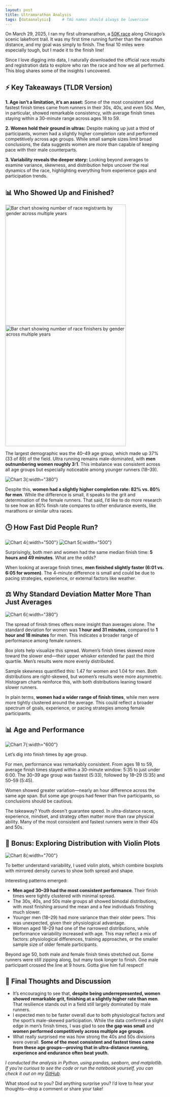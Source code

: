 ```yaml
---
layout: post 
title: Ultramarathon Analysis
tags: [dataanalysis]     # TAG names should always be lowercase
---
```

On March 29, 2025, I ran my first ultramarathon, a [50K race](https://www.runrace.net/findarace.php?id=25088IL1&tab=a3) along Chicago’s scenic lakefront trail. It was my first time running further than the marathon distance, and my goal was simply to finish. The final 10 miles were especially tough, but I made it to the finish line!

Since I love digging into data, I naturally downloaded the official race results and registration data to explore who ran the race and how we all performed. This blog shares some of the insights I uncovered.

## ⚡ Key Takeaways (TLDR Version)

**1. Age isn’t a limitation, it’s an asset:** Some of the most consistent and fastest finish times came from runners in their 30s, 40s, and even 50s. Men, in particular, showed remarkable consistency, with average finish times staying within a 30-minute range across ages 18 to 59.

**2. Women hold their ground in ultras:** Despite making up just a third of participants, women had a slightly higher completion rate and performed competitively across age groups. While small sample sizes limit broad conclusions, the data suggests women are more than capable of keeping pace with their male counterparts.

**3. Variability reveals the deeper story:** Looking beyond averages to examine variance, skewness, and distribution helps uncover the real dynamics of the race, highlighting everything from experience gaps and participation trends.

## 📊 Who Showed Up and Finished?

<div style="text-align: left;">
  <img src="/assets/img/ultra_analysis/race-registrants-bar-chart.png" 
       alt="Bar chart showing number of race registrants by gender across multiple years" 
       width="380">
  <img src="/assets/img/ultra_analysis/race-finishers-bar-chart.png" 
       alt="Bar chart showing number of race finishers by gender across multiple years" 
       width="380">
</div>

The largest demographic was the 40–49 age group, which made up 37% (33 of 89) of the field. Ultra running remains male-dominated, with **men outnumbering women roughly 3:1**. This imbalance was consistent across all age groups but especially noticeable among younger runners (18–39).

![Chart 3](/assets/img/ultra_analysis/finishers-v-non-finishers-count-bar-chart.png){:width="380"}

Despite this, **women had a slightly higher completion rate: 82% vs. 80% for men**. While the difference is small, it speaks to the grit and determination of the female runners. That said, I’d like to do more research to see how an 80% finish rate compares to other endurance events, like marathons or similar ultra races.

## 🕒 How Fast Did People Run?

![Chart 4](/assets/img/ultra_analysis/histogram-of-finish-times-female.png){:width="500"}
![Chart 5](/assets/img/ultra_analysis/histogram-of-finish-times-male.png){:width="500"}

Surprisingly, both men and women had the same median finish time: **5 hours and 49 minutes**. What are the odds?

When looking at average finish times, **men finished slightly faster (6:01 vs. 6:05 for women)**. The 4-minute difference is small and could be due to pacing strategies, experience, or external factors like weather.

## ⚖️ Why Standard Deviation Matter More Than Just Averages

![Chart 6](/assets/img/ultra_analysis/finishing-time-quartile-box-plot.png){:width="380"}

The spread of finish times offers more insight than averages alone. The standard deviation for women was **1 hour and 31 minutes**, compared to **1 hour and 18 minutes** for men. This indicates a broader range of performance among female runners.

Box plots help visualize this spread. Women’s finish times skewed more toward the slower end—their upper whisker extended far past the third quartile. Men’s results were more evenly distributed.

Sample skewness quantified this: 1.47 for women and 1.04 for men. Both distributions are right-skewed, but women’s results were more asymmetric. Histogram charts reinforce this, with both distributions leaning toward slower runners.

In plain terms, **women had a wider range of finish times**, while men were more tightly clustered around the average. This could reflect a broader spectrum of goals, experience, or pacing strategies among female participants.

## 📊 Age and Performance

![Chart 7](/assets/img/ultra_analysis/finish-time-trends-by-age-group-mean-std.png){:width="600"}

Let’s dig into finish times by age group.

For men, performance was remarkably consistent. From ages 18 to 59, average finish times stayed within a 30-minute window: 5:35 to just under 6:00. The 30–39 age group was fastest (5:33), followed by 18–29 (5:35) and 50–59 (5:45).

Women showed greater variation—nearly an hour difference across the same age span. But some age groups had fewer than five participants, so conclusions should be cautious.

The takeaway? Youth doesn't guarantee speed. In ultra-distance races, experience, mindset, and strategy often matter more than raw physical ability. Many of the most consistent and fastest runners were in their 40s and 50s.

## 🎻 Bonus: Exploring Distribution with Violin Plots

![Chart 8](/assets/img/ultra_analysis/violin-chart.png){:width="700"}

To better understand variability, I used violin plots, which combine boxplots with mirrored density curves to show both spread and shape.

Interesting patterns emerged:

- **Men aged 30–39 had the most consistent performance**. Their finish times were tightly clustered with minimal spread.
- The 30s, 40s, and 50s male groups all showed bimodal distributions, with most finishing around the mean and a few individuals finishing much slower.
- Younger men (18–29) had more variance than their older peers. This was unexpected, given their physiological advantage.
- Women aged 18–29 had one of the narrowest distributions, while performance variability increased with age. This may reflect a mix of factors: physiological differences, training approaches, or the smaller sample size of older female participants.

Beyond age 50, both male and female finish times stretched out. Some runners were still zipping along, but many took longer to finish. One male participant crossed the line at 9 hours. Gotta give him full respect!

## 💭 Final Thoughts and Discussion

- It’s encouraging to see that, **despite being underrepresented, women showed remarkable grit, finishing at a slightly higher rate than men**. That resilience stands out in a field still largely dominated by male runners.
- I expected men to be faster overall due to both physiological factors and the sport’s male-skewed participation. While the data confirmed a slight edge in men’s finish times, I was glad to see **the gap was small** and **women performed competitively across multiple age groups**.
- What really surprised me was how strong the 40s and 50s divisions were overall. **Some of the most consistent and fastest times came from these age groups—proving that in ultra-distance running, experience and endurance often beat youth.**

_I conducted the analysis in Python, using pandas, seaborn, and matplotlib. If you’re curious to see the code or run the notebook yourself, you can check it out on my [GitHub](https://github.com/chaumpham)._

What stood out to you? Did anything surprise you? I’d love to hear your thoughts—drop a comment or share your take!

